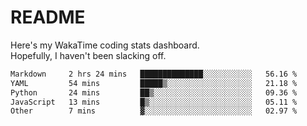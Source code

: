 # README

Here's my WakaTime coding stats dashboard.  
Hopefully, I haven't been slacking off.

<!--START_SECTION:waka-->

```txt
Markdown     2 hrs 24 mins   ██████████████░░░░░░░░░░░   56.16 %
YAML         54 mins         █████▒░░░░░░░░░░░░░░░░░░░   21.18 %
Python       24 mins         ██▒░░░░░░░░░░░░░░░░░░░░░░   09.36 %
JavaScript   13 mins         █▒░░░░░░░░░░░░░░░░░░░░░░░   05.11 %
Other        7 mins          ▓░░░░░░░░░░░░░░░░░░░░░░░░   02.97 %
```

<!--END_SECTION:waka-->